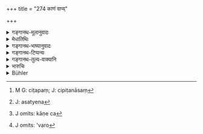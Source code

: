+++
title = "274 काणं वाप्य्"

+++

<details><summary>गङ्गानथ-मूलानुवादः</summary>

If a man, even truly, calls another ‘one-eyed’ or ‘lame’ or something else like it,—he should be made to pay a fine of at least one ‘Kārṣāpaṇa.’—(274)
</details>

<details><summary>मेधातिथिः</summary>

एकेनाक्ष्णा विकलः **काणः** । **खञ्जः** पादविकलः । **तथाविधं** कुणिं चिपट,[^२११] **तथ्येन** नासत्येन[^२१२] **अपि**शब्दाद् वितथेन, अकाणे काणे च[^२१३] काण इत्य् उक्ते **कार्षापणावरो दण्डः** । अत्यन्ताल्पो यदि दण्डः कथंचिद् अनुग्राह्यतया, तदा कार्षापणो ऽवरो[^२१४] दण्डः । अन्यथा द्वौ त्रयः पञ्च वा पुरुषविशेषापेक्षयापि दण्ड्यः शूद्रः, सर्वे वा पूर्ववत् ॥ ८.२७४ ॥


[^२१४]:
     J omits: 'varo


[^२१३]:
     J omits: kāṇe ca


[^२१२]:
     J: asatyena


[^२११]:
     M G: ciṭapaṃ; J: cipiṭanāsaṃ
</details>

<details><summary>गङ्गानथ-भाष्यानुवादः</summary>

‘*One-eyed*’—he who is deprived of one of his eyes.

‘*Lame*’—who is without one leg.

‘*Something else like this*’—*e.g*., a cripple, flat-nosed and so forth.

‘*Even truly*’;—the term ‘*even*’ implies the false defamation also,
*i.e*., when one who is not one-eyed is called so.

The fine in this case shall be ‘*at least one Kārṣāpaṇa*’—*i.e*., if, through mercy, the lowest fine be meant to be imposed, a *Kārṣāpaṇa* should be the lowest amount of it. Otherwise, the flue should be two, three, four or five *Kārṣāpaṇas*, according to the character of the accused.

This rule may be taken, as before, as referring to either all men, or to the *Śūdra* only.—(274)
</details>

<details><summary>गङ्गानथ-टिप्पन्यः</summary>

This verse is quoted in *Mitākṣarā* (2.204), which notes that this rule refers to a case where the defamer is a very wicked person; and
*Bālambhaṭṭī* has the following notes:—‘*Tathyena*,’ even in
truth,—‘*kārṣāpaṇāvaram*,’ at least one *kārṣāpaṇa*, never less than that; this refers to cases where a wicked and ill-behaved person insults a caste-fellow.

It is quoted in *Aparārka* (p. 806), which adds that this refers to a case where the insulter is a man with very superior qualifications, or where the motive of insulting is very insignificant.

It is quoted in *Vivādaratnākara* (p. 247), which explains ‘*kārṣāpaṇāvaram*’ as ‘that than which one *kārṣā* *paṇa* is lower,’
*i.e*., ‘two *kārṣāpaṇas*—in *Parāśaramādhava* (Vyavahāra, p. 295),
which adds that this refers to an extremely wicked person;—in
*Nṛsiṃhaprasāda* (Vyavahāra, 44b);—and in *Vīramitrodaya* (Vyavahāra,
150a).
</details>

<details><summary>गङ्गानथ-तुल्य-वाक्यानि</summary>

*Arthaśāstra* (p. 103).—‘If one reviles a man as one-eyed, lame and so
forth when he is really so,—the fine is 3 *Paṇas*; if he is not so, it is 6 *Paṇas*.’

*Viṣṇu* (5.27).—‘If a man is blind, with one eye, or lame, or defective
in any similar way,—and another calls him so,—the latter shall be fined 2 *kārṣāpāṇas*, though he speaks the truth.’

*Yājñavalkya*( 2-204).—‘If a man reviles another—either falsely or truly
or ironically—in regard to defective limbs or sense-organs or diseases,—he shall he fined twelve and a half *Paṇas*.’

*Nārada* (15-16.18).—(Same as Manu.)
</details>

<details><summary>भारुचिः</summary>

कार्षापणावरत्वं चापराधं परिज्ञाय स्थाप्यम् । तथा च विहितदण्डापवादः शास्त्रोक्त एवानुबन्धं परिज्ञायेत्य् एवमादि ॥ ८.२७३ ॥
</details>

<details><summary>Bühler</summary>

274	He who even in accordance with the true facts (contemptuously) calls another man one-eyed, lame, or the like (names), shall be fined at least one karshapana.
</details>
